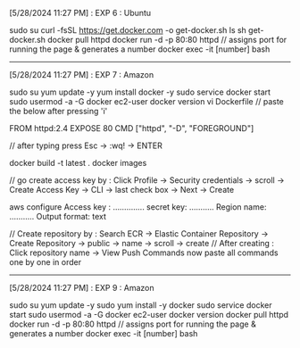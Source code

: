 [5/28/2024 11:27 PM] : EXP 6 : Ubuntu

sudo su
curl -fsSL https://get.docker.com -o get-docker.sh
ls
sh get-docker.sh
docker pull httpd
docker run -d -p 80:80 httpd  // assigns port for running the page & generates a number
docker exec -it [number] bash

*************************************************************************************************************************

[5/28/2024 11:27 PM] : EXP 7 : Amazon

sudo su
yum update -y
yum install docker -y
sudo service docker start
sudo usermod -a -G docker ec2-user
docker version
vi Dockerfile  // paste the below after pressing 'i'

FROM httpd:2.4
EXPOSE 80
CMD ["httpd", "-D", "FOREGROUND"]

// after typing press Esc -> :wq! -> ENTER

docker build -t latest .
docker images

// go create access key by : Click Profile -> Security credentials -> scroll -> Create Access Key -> CLI -> last check box -> Next -> Create

aws configure
Access key : …………..
secret key: ………..
Region name: ...........
Output format: text

// Create repository by : Search ECR -> Elastic Container Repository -> Create Repository -> public -> name -> scroll -> create
// After creating : Click repository name -> View Push Commands
now paste all commands one by one in order

*************************************************************************************************************************

[5/28/2024 11:27 PM] : EXP 9 : Amazon

sudo su
yum update -y
sudo yum install -y docker
sudo service docker start
sudo usermod -a -G docker ec2-user
docker version
docker pull httpd
docker run -d -p 80:80 httpd // assigns port for running the page & generates a number
docker exec -it [number] bash
